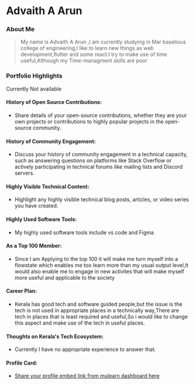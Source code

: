 # Advaith A Arun

### About Me

> My name is Advaith A Arun ,I am currently studying in Mar baselious college of engineering,I like to learn new things as web development,flutter and some react.I try to make use of time useful,Although my Time-managment skills are poor


### Portfolio Highlights
Currently Not available

#### History of Open Source Contributions:

- Share details of your open-source contributions, whether they are your own projects or contributions to highly popular projects in the open-source community.

#### History of Community Engagement:

-  Discuss your history of community engagement in a technical capacity, such as answering questions on platforms like Stack Overflow or actively participating in technical forums like mailing lists and Discord servers.

#### Highly Visible Technical Content:

- Highlight any highly visible technical blog posts, articles, or video series you have created.

#### Highly Used Software Tools:

- My highly used software tools include vs code and Figma

#### As a Top 100 Member:

- Since I am Applying to the top 100 it will make me turn myself into a flowstate which enables me too learn more than my usual output level,It would also enable me to engage in new activites that will make myself more useful and applicable to the society

#### Career Plan:

- Kerala has good tech and software guided people,but the issue is the tech is not used in appropriate places in a technically way,There are tech in places that is least required and useful,So i would like to change this aspect and make use of the tech in useful places. 

#### Thoughts on Kerala's Tech Ecosystem:

- Currently I have no appropriate experience to answer that.

#### Profile Card:

- [Share your profile embed link from mulearn dashboard here](https://app.mulearn.org/profile/advaithaarun-1@mulearn)


